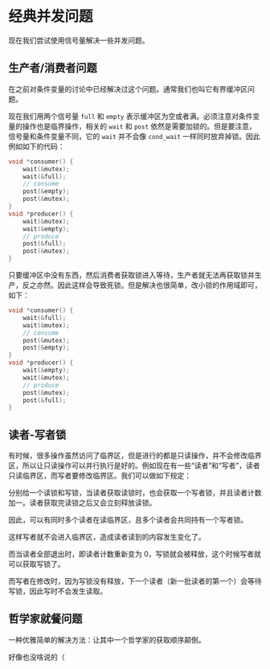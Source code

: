 # 经典并发问题

现在我们尝试使用信号量解决一些并发问题。

## 生产者\/消费者问题

在之前对条件变量的讨论中已经解决过这个问题。通常我们也叫它有界缓冲区问题。

现在我们用两个信号量 `full` 和 `empty` 表示缓冲区为空或者满。必须注意对条件变量的操作也是临界操作，相关的 `wait` 和 `post` 依然是需要加锁的。但是要注意，信号量和条件变量不同，它的 `wait` 并不会像 `cond_wait` 一样同时放弃掉锁。因此例如如下的代码：

```c
void *consumer() {
	wait(&mutex);
	wait(&full);
	// consume
	post(&empty);
	post(&mutex);
}
void *producer() {
	wait(&mutex);
	wait(&empty);
	// produce
	post(&full);
	post(&mutex);
}
```

只要缓冲区中没有东西，然后消费者获取锁进入等待，生产者就无法再获取锁并生产，反之亦然。因此这样会导致死锁。但是解决也很简单，改小锁的作用域即可，如下：

```c
void *consumer() {
	wait(&full);
	wait(&mutex);
	// consume
	post(&mutex);
	post(&empty);
}
void *producer() {
	wait(&empty);
	wait(&mutex);
	// produce
	post(&mutex);
	post(&full);
}
```

## 读者-写者锁

有时候，很多操作虽然访问了临界区，但是进行的都是只读操作，并不会修改临界区，所以让只读操作可以并行执行是好的。例如现在有一些“读者”和“写者”，读者只读临界区，而写者要修改临界区。我们可以做如下规定：

分别给一个读锁和写锁，当读者获取读锁时，也会获取一个写者锁，并且读者计数加一。读者获取完读锁之后又会立刻释放读锁。

因此，可以有同时多个读者在读临界区，且多个读者会共同持有一个写者锁。

这样写者就不会进入临界区，造成读者读到的内容发生变化了。

而当读者全部退出时，即读者计数重新变为 0，写锁就会被释放，这个时候写者就可以获取写锁了。

而写者在修改时，因为写锁没有释放，下一个读者（新一批读者的第一个）会等待写锁，因此写时不会发生读取。

## 哲学家就餐问题

一种优雅简单的解决方法：让其中一个哲学家的获取顺序颠倒。

好像也没啥说的（
